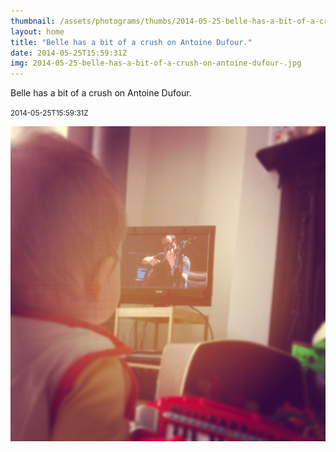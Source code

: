 ```yaml
---
thumbnail: /assets/photograms/thumbs/2014-05-25-belle-has-a-bit-of-a-crush-on-antoine-dufour-.jpg
layout: home
title: "Belle has a bit of a crush on Antoine Dufour."
date: 2014-05-25T15:59:31Z
img: 2014-05-25-belle-has-a-bit-of-a-crush-on-antoine-dufour-.jpg
---
```


Belle has a bit of a crush on Antoine Dufour.

<small>2014-05-25T15:59:31Z</small>

![Belle has a bit of a crush on Antoine Dufour.](/assets/photograms/original/2014-05-25-belle-has-a-bit-of-a-crush-on-antoine-dufour-.jpg)
